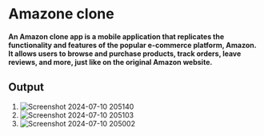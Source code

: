 # Amazone clone 
#### An Amazon clone app is a mobile application that replicates the functionality and features of the popular e-commerce platform, Amazon. It allows users to browse and purchase products, track orders, leave reviews, and more, just like on the original Amazon website.

## Output
1.  ![Screenshot 2024-07-10 205140](https://github.com/piyushkrm/Amazon-clone/assets/143158860/63fb7ae3-ee81-45c8-b830-9c351eaf84ca)
2.  ![Screenshot 2024-07-10 205103](https://github.com/piyushkrm/Amazon-clone/assets/143158860/8fd6b385-e952-4783-9dde-39c1ab10dcff)
3.  ![Screenshot 2024-07-10 205002](https://github.com/piyushkrm/Amazon-clone/assets/143158860/2ef4239c-7c7d-44ae-bb27-8ccaf7be3e60)
